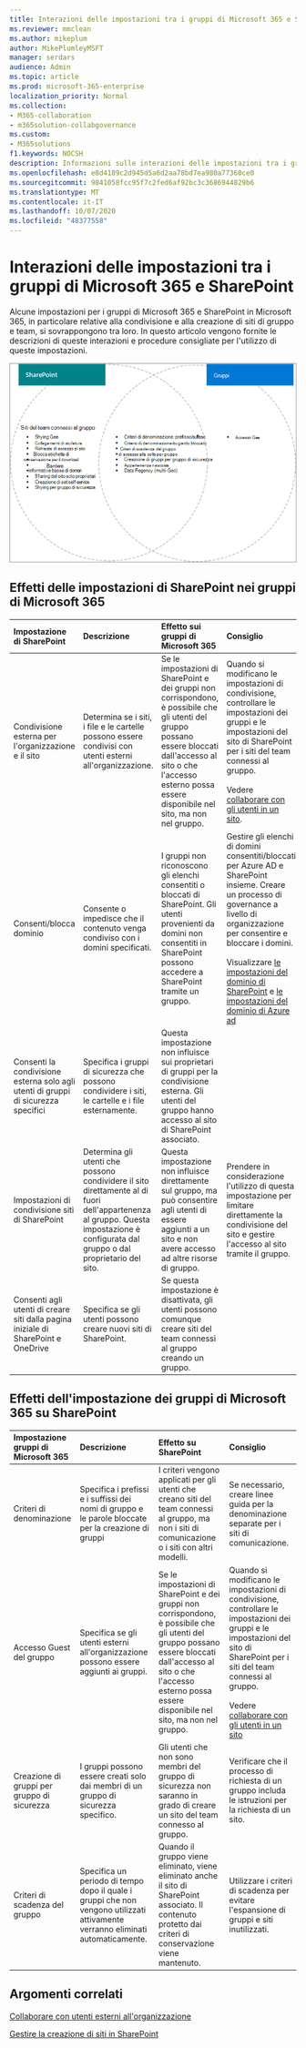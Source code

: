 ```yaml
---
title: Interazioni delle impostazioni tra i gruppi di Microsoft 365 e SharePoint
ms.reviewer: mmclean
ms.author: mikeplum
author: MikePlumleyMSFT
manager: serdars
audience: Admin
ms.topic: article
ms.prod: microsoft-365-enterprise
localization_priority: Normal
ms.collection:
- M365-collaboration
- m365solution-collabgovernance
ms.custom:
- M365solutions
f1.keywords: NOCSH
description: Informazioni sulle interazioni delle impostazioni tra i gruppi di Microsoft 365 e SharePoint
ms.openlocfilehash: e8d4189c2d945d5a6d2aa78bd7ea980a77360ce0
ms.sourcegitcommit: 9841058fcc95f7c2fed6af92bc3c3686944829b6
ms.translationtype: MT
ms.contentlocale: it-IT
ms.lasthandoff: 10/07/2020
ms.locfileid: "48377558"
---
```

# <a name="settings-interactions-between-microsoft-365-groups-and-sharepoint"></a>Interazioni delle impostazioni tra i gruppi di Microsoft 365 e SharePoint

Alcune impostazioni per i gruppi di Microsoft 365 e SharePoint in Microsoft 365, in particolare relative alla condivisione e alla creazione di siti di gruppo e team, si sovrappongono tra loro. In questo articolo vengono fornite le descrizioni di queste interazioni e procedure consigliate per l'utilizzo di queste impostazioni.

![Diagramma di Venn delle funzionalità di SharePoint, Yammer e gruppi](../media/groups-sharepoint-venn.png)

## <a name="the-effects-of-sharepoint-settings-on-microsoft-365-groups"></a>Effetti delle impostazioni di SharePoint nei gruppi di Microsoft 365

|Impostazione di SharePoint|Descrizione|Effetto sui gruppi di Microsoft 365|Consiglio|
|:-----------------|:----------|:-----------------------------|:-------------|
|Condivisione esterna per l'organizzazione e il sito|Determina se i siti, i file e le cartelle possono essere condivisi con utenti esterni all'organizzazione.|Se le impostazioni di SharePoint e dei gruppi non corrispondono, è possibile che gli utenti del gruppo possano essere bloccati dall'accesso al sito o che l'accesso esterno possa essere disponibile nel sito, ma non nel gruppo.|Quando si modificano le impostazioni di condivisione, controllare le impostazioni dei gruppi e le impostazioni del sito di SharePoint per i siti del team connessi al gruppo.<br><br>Vedere [collaborare con gli utenti in un sito](https://docs.microsoft.com/microsoft-365/solutions/collaborate-in-site).|
|Consenti/blocca dominio|Consente o impedisce che il contenuto venga condiviso con i domini specificati.|I gruppi non riconoscono gli elenchi consentiti o bloccati di SharePoint. Gli utenti provenienti da domini non consentiti in SharePoint possono accedere a SharePoint tramite un gruppo.|Gestire gli elenchi di domini consentiti/bloccati per Azure AD e SharePoint insieme. Creare un processo di governance a livello di organizzazione per consentire e bloccare i domini.<br><br>Visualizzare [le impostazioni del dominio di SharePoint](https://docs.microsoft.com/sharepoint/restricted-domains-sharing) e [le impostazioni del dominio di Azure ad](https://docs.microsoft.com/azure/active-directory/b2b/allow-deny-list)|
|Consenti la condivisione esterna solo agli utenti di gruppi di sicurezza specifici|Specifica i gruppi di sicurezza che possono condividere i siti, le cartelle e i file esternamente.|Questa impostazione non influisce sui proprietari di gruppi per la condivisione esterna. Gli utenti del gruppo hanno accesso al sito di SharePoint associato.||
|Impostazioni di condivisione siti di SharePoint|Determina gli utenti che possono condividere il sito direttamente al di fuori dell'appartenenza al gruppo. Questa impostazione è configurata dal gruppo o dal proprietario del sito.|Questa impostazione non influisce direttamente sul gruppo, ma può consentire agli utenti di essere aggiunti a un sito e non avere accesso ad altre risorse di gruppo.|Prendere in considerazione l'utilizzo di questa impostazione per limitare direttamente la condivisione del sito e gestire l'accesso al sito tramite il gruppo.|
|Consenti agli utenti di creare siti dalla pagina iniziale di SharePoint e OneDrive|Specifica se gli utenti possono creare nuovi siti di SharePoint.|Se questa impostazione è disattivata, gli utenti possono comunque creare siti del team connessi al gruppo creando un gruppo.||

## <a name="the-effects-of-microsoft-365-groups-setting-on-sharepoint"></a>Effetti dell'impostazione dei gruppi di Microsoft 365 su SharePoint

|Impostazione gruppi di Microsoft 365|Descrizione|Effetto su SharePoint|Consiglio|
|:---------------------------|:----------|:-------------------|:-------------|
|Criteri di denominazione|Specifica i prefissi e i suffissi dei nomi di gruppo e le parole bloccate per la creazione di gruppi|I criteri vengono applicati per gli utenti che creano siti del team connessi al gruppo, ma non i siti di comunicazione o i siti con altri modelli.|Se necessario, creare linee guida per la denominazione separate per i siti di comunicazione.|
|Accesso Guest del gruppo|Specifica se gli utenti esterni all'organizzazione possono essere aggiunti ai gruppi.|Se le impostazioni di SharePoint e dei gruppi non corrispondono, è possibile che gli utenti del gruppo possano essere bloccati dall'accesso al sito o che l'accesso esterno possa essere disponibile nel sito, ma non nel gruppo.|Quando si modificano le impostazioni di condivisione, controllare le impostazioni dei gruppi e le impostazioni del sito di SharePoint per i siti del team connessi al gruppo.<br><br>Vedere [collaborare con gli utenti in un sito](https://docs.microsoft.com/microsoft-365/solutions/collaborate-in-site)|
|Creazione di gruppi per gruppo di sicurezza|I gruppi possono essere creati solo dai membri di un gruppo di sicurezza specifico.|Gli utenti che non sono membri del gruppo di sicurezza non saranno in grado di creare un sito del team connesso al gruppo.|Verificare che il processo di richiesta di un gruppo includa le istruzioni per la richiesta di un sito.|
|Criteri di scadenza del gruppo|Specifica un periodo di tempo dopo il quale i gruppi che non vengono utilizzati attivamente verranno eliminati automaticamente.|Quando il gruppo viene eliminato, viene eliminato anche il sito di SharePoint associato. Il contenuto protetto dai criteri di conservazione viene mantenuto.|Utilizzare i criteri di scadenza per evitare l'espansione di gruppi e siti inutilizzati.|

## <a name="related-topics"></a>Argomenti correlati

[Collaborare con utenti esterni all'organizzazione](https://docs.microsoft.com/microsoft-365/solutions/collaborate-with-people-outside-your-organization)

[Gestire la creazione di siti in SharePoint](https://docs.microsoft.com/sharepoint/manage-site-creation)